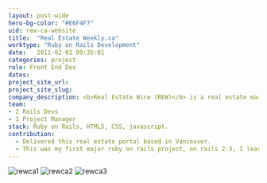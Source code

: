 ```yaml
---
layout: post-wide
hero-bg-color: "#E6F4F7"
uid: rew-ca-website
title:  "Real Estate Weekly.ca"
worktype: "Ruby on Rails Development"
date:   2011-02-01 09:35:01
categories: project
role: Front End Dev
dates:
project_site_url:
project_site_slug:
company_description: <b>Real Estate Wire (REW)</b> is a real estate marketplace and information hub in BC and Ontario.
team:
- 2 Rails Devs
- 1 Project Manager
stack: Ruby on Rails, HTML5, CSS, javascript.
contribution:
  - Delivered this real estate portal based in Vancouver.
  - This was my first major ruby on rails project, on rails 2.3, I learned a lot about convention over configuration, filters, templating, haml / erb, mvc and helpers and gems.
---
```


<div class="showcase">
	<img src="{{ site.baseurl }}/img/rew-ca-website/rewca1.jpg" alt="rewca1">
	<img src="{{ site.baseurl }}/img/rew-ca-website/rewca2.jpg" alt="rewca2">
	<img src="{{ site.baseurl }}/img/rew-ca-website/rewca3.jpg" alt="rewca3">
</div>